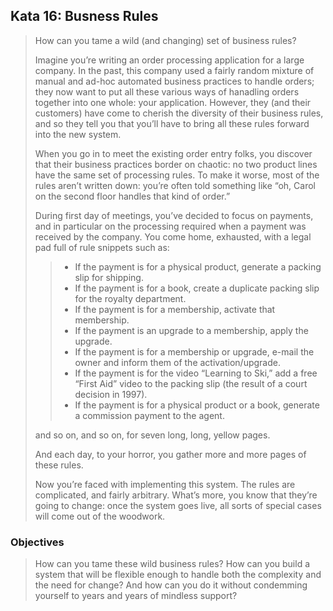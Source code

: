 ## Kata 16: Busness Rules
> How can you tame a wild (and changing) set of business rules?
> 
> Imagine you’re writing an order processing application for a large company. In the past, this company used a fairly random mixture of manual and ad-hoc automated business practices to handle orders; they now want to put all these various ways of hanadling orders together into one whole: your application. However, they (and their customers) have come to cherish the diversity of their business rules, and so they tell you that you’ll have to bring all these rules forward into the new system.
> 
> When you go in to meet the existing order entry folks, you discover that their business practices border on chaotic: no two product lines have the same set of processing rules. To make it worse, most of the rules aren’t written down: you’re often told something like “oh, Carol on the second floor handles that kind of order.”
> 
> During first day of meetings, you’ve decided to focus on payments, and in particular on the processing required when a payment was received by the company. You come home, exhausted, with a legal pad full of rule snippets such as:
>>- If the payment is for a physical product, generate a packing slip for shipping.
>>- If the payment is for a book, create a duplicate packing slip for the royalty department.
>>- If the payment is for a membership, activate that membership.
>>- If the payment is an upgrade to a membership, apply the upgrade.
>>- If the payment is for a membership or upgrade, e-mail the owner and inform them of the activation/upgrade.
>>- If the payment is for the video “Learning to Ski,” add a free “First Aid” video to the packing slip (the result of a court decision in 1997).
>>- If the payment is for a physical product or a book, generate a commission payment to the agent.
> 
> and so on, and so on, for seven long, long, yellow pages.
> 
> And each day, to your horror, you gather more and more pages of these rules.
> 
> Now you’re faced with implementing this system. The rules are complicated, and fairly arbitrary. What’s more, you know that they’re going to change: once the system goes live, all sorts of special cases will come out of the woodwork.

### Objectives 
> How can you tame these wild business rules? How can you build a system that will be flexible enough to handle both the complexity and the need for change? And how can you do it without condemming yourself to years and years of mindless support?





